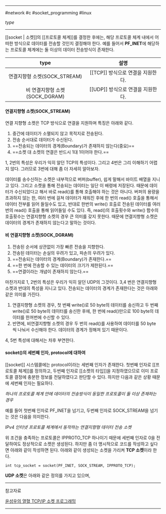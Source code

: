
---

#network #c #socket_programming #linux

*type*

---

[[socket | 소켓]]의 [[프로토콜 체계]]를 결정한 후에는, 해당 프로토콜 체계 내에서 어떠한 방식으로 데이터를 전송할 것인지 결정해야 한다. 예를 들어서 **PF_INET**에 해당하는 프로토콜 체계에는 둘 이상의 데이터 전송방식이 존재한다.

|              type              |               설명                |
|:------------------------------:|:---------------------------------:|
|  연결지향형 소켓(SOCK_STREAM)  | [[TCP]] 방식으로 연결을 지원한다. |
| 비 연결지향형 소켓(SOCK_DGRAM) | [[UDP]] 방식으로 연결을 지원한다. |

#### 연결지향형 소켓(SOCK_STREAM)

연결 지향형 소켓은 TCP 방식으로 연결을 지원하며 특징은 아래와 같다.

1. 중간에 데이터가 소멸되지 않고 목적지로 전송된다.
2. 전송 순서대로 데이터가 수신된다.
3. ==전송되는 데이터의 경계(Boundary)가 존재하지 않는다(중요)==
4. ==소켓 대 소켓의 연결은 반드시 1대 1이어야 한다.==

1, 2번의 특성은 우리가 익히 알던 TCP의 특성이다. 그리고 4번은 그리 이해하기 어렵지 않다. 그러므로 3번에 대해 좀 더 자세히 알아보자.

데이터를 송수신하는 소켓은 내부적으로 버퍼(buffer), 쉽게 말해서 바이트 배열을 지니고 있다. 그리고 소켓을 통해 전송되는 데이터는 일단 이 배령에 저장된다. 때문에 데이터가 수신되었다고 해서 바로 read()를 통해 호출해야 하는 것은 아니다. 버퍼의 용량을 초과하지 않는 한, 여러 번에 걸쳐 데이터가 채워진 후에 한 번의 read() 호출을 통해서 데이터 전부를 읽어 들일수도 있고, 반대로 한번의 write() 호출로 전송된 데이터를 여러 번의 read() 호출을 통해 읽어들일 수도 있다. 즉, read()의 호출횟수와 write() 함수의 호출횟수는 연결지향형 소켓의 경우 큰 의미를 갖지 못한다. 때문에 연결지향형 소켓은 데이터의 경계가 존재하지 않는다고 말하는 것이다.

#### 비 연결지향형 소켓(SOCK_DGRAM)

1. 전송된 순서에 상관없이 가장 빠른 전송을 지향한다.
2. 전송된 데이터는 손실의 우려가 있고, 파손의 우려가 있다.
3. ==전송되는 데이터의 경계(Boundary)가 존재한다.==
4. ==한 번에 전송할 수 있는 데이터의 크기가 제한된다.==
5. ==연결이라는 개념이 존재하지 않는다.==

마찬가지로 1, 2번의 특성은 우리가 익히 알던 UDP의 그것이다. 3,4 번은 연결지향형 소켓과 반대의 특성을 지니고 있다. 전송되는 데이터의 경계가 존재한다는 것은 아래와 같은 의미를 가진다.

1. 연결지향형 소켓의 경우, 첫 번째 write()로 50 byte의 데이터를 송신하고 두 번째 write()로 50 byte의 데이터를 송신한 후에, 한 번에 read()만으로 100 byte의 데이터를 한꺼번에 수신할 수 있다.
2. 반면에, 비연결지향형 소켓의 경우 두 번의 read()를 사용하여 데이터를 50 byte 씩 나눠서 수신해야 한다. 데이터의 경계가 정해져 있기 때문이다.

4, 5번 특성에 대해서는 차후 부연한다.

#### socket()의 세번째 인자, protocol에 대하여

[[socket]] 시스템콜에는 protocol이라는 세번째 인자가 존재한다.
첫번째 인자로 [[프로토콜 체계]]를 정의하고, 두번째 인자로 [[소켓의 타입]]을 지정하였으므로 이미 프로토콜 결정에 충분한 정보를 전달하였다고 판단할 수 있다. 하지만 다음과 같은 상황 때문에 세번째 인자는 필요하다.

*하나의 프로토콜 체계 안에 데이터의 전송방식이 동일한 프로토콜이 둘 이상 존재하는 경우*

예를 들어 첫번째 인자로 PF_INET을 넘기고, 두번째 인자로 SOCK_STREAM을 넘기는 것은 다음을 의미한다.

*IPv4 인터넷 프로토콜 체계에서 동작하는 연결지향형 데이터 전송 소켓*

위 조건을 충족하는 프로토콜은 IPPROTO_TCP 하나이기 때문에 세번째 인자로 0을 전달하여도 정상적으로 소켓은 생성된다. 하지만 좀 더 명시적으로 코드를 작성하고 싶다면 아래와 같이 작성하면 된다. 아래와 같이 생성되는 소켓을 가리켜 **TCP 소켓**이라 한다.

```
int tcp_socket = socket(PF_INET, SOCK_STREAM, IPPROTO_TCP);
```

**UDP 소켓**은 아래와 같은 정의를 가지고 있으며, 

---

참고자료

[윤성우의 열혈 TCP/IP 소켓 프로그래밍](https://product.kyobobook.co.kr/detail/S000001589146)

---